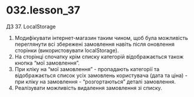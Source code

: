 # 032.lesson_37
ДЗ 37. LocalStorage

1. Модифікувати інтернет-магазин таким чином, щоб була можливість переглянути всі збережені замовлення навіть після оновлення сторінки (використовувати localStorage).
2. На сторінці спочатку крім списку категорій відображається також кнопка “мої замовлення”.
3. При кліку на “мої замовлення” - пропадають категорії та відображається список усіх замовлень користувача (дата та ціна) - при кліку на замовлення - “розгортаються” деталі замовлення.
4. Реалізувати можливість видалення замовлення зі списку.
